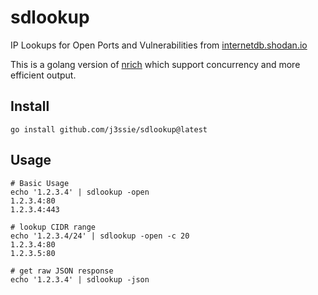 sdlookup 
==========
IP Lookups for Open Ports and Vulnerabilities from [internetdb.shodan.io](https://internetdb.shodan.io/)

This is a golang version of [nrich](https://gitlab.com/shodan-public/nrich) which support concurrency and more efficient output.

## Install

```shell
go install github.com/j3ssie/sdlookup@latest
```

## Usage

```shell
# Basic Usage
echo '1.2.3.4' | sdlookup -open
1.2.3.4:80
1.2.3.4:443

# lookup CIDR range
echo '1.2.3.4/24' | sdlookup -open -c 20
1.2.3.4:80
1.2.3.5:80

# get raw JSON response
echo '1.2.3.4' | sdlookup -json

```

